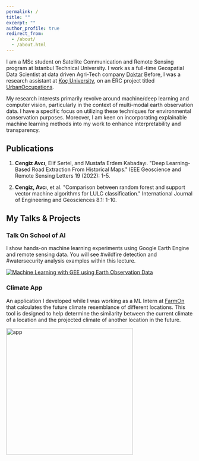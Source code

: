 ```yaml
---
permalink: /
title: ""
excerpt: ""
author_profile: true
redirect_from: 
  - /about/
  - /about.html
---
```


I am a MSc student on Satellite Communication and Remote Sensing program at Istanbul Technical University.
I work as a full-time Geospatial Data Scientist at data driven Agri-Tech company [Doktar](https://www.doktar.com/)
Before, I was a research assistant at [Koç University](https://www.ku.edu.tr/en/), on an ERC project titled [UrbanOccupations](https://urbanoccupations.ku.edu.tr/).

My research interests primarily revolve around machine/deep learning and computer vision, particularly in the context of multi-modal earth observation data. I have a specific focus on utilizing these techniques for environmental conservation purposes. Moreover, I am keen on incorporating explainable machine learning methods into my work to enhance interpretability and transparency.

## Publications

1) **Cengiz Avcı**, Elif Sertel, and Mustafa Erdem Kabadayı. "Deep Learning-Based Road Extraction From Historical Maps." IEEE Geoscience and Remote Sensing Letters 19 (2022): 1-5.

2) **Cengiz, Avcı**, et al. "Comparison between random forest and support vector machine algorithms for LULC classification." International Journal of Engineering and Geosciences 8.1: 1-10. 

## My Talks & Projects
### Talk On School of AI 

I show hands-on machine learning experiments using Google Earth Engine and remote sensing data. You will see #wildfire detection and #watersecurity analysis examples within this lecture.

[![Machine Learning with GEE using Earth Observation Data](https://github.com/cengizhunter/cengizhunter.github.io/assets/60839739/c1d778af-3e32-4bd8-8994-89fc90292e9f)](https://www.youtube.com/watch?v=S-fM9ST2PjI&t=1096)
### Climate App 
An application I developed while I was working as a ML Intern at  [FarmOn](https://www.farmonapp.com/) that calculates the future climate resemblance of different locations. This tool is designed to help determine the similarity between the current climate of a location and the projected climate of another location in the future.

<img width="341" alt="app" src="https://github.com/cengizhunter/cengizhunter.github.io/assets/60839739/e4a83980-6fe8-4e53-84d6-bccd89ade2ba">

<script type="text/javascript" id="clustrmaps" src="//cdn.clustrmaps.com/map_v2.js?cl=ffffff&w=a&t=n&d=GYrQp7x7XyagUDm8_ItAhji78HJXb-_BDrnzJhwhGLM"></script>
























